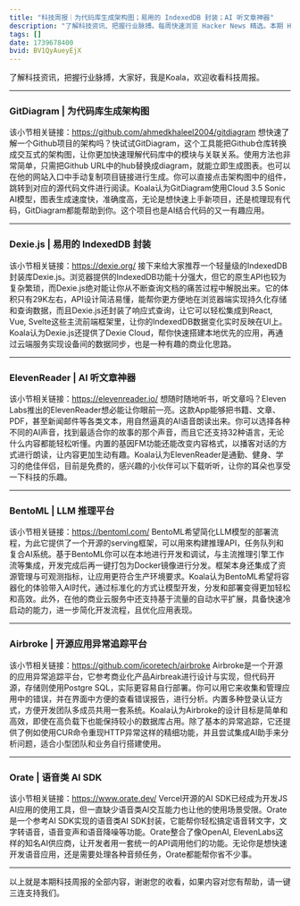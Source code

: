 ```yaml
---
title: "科技周报｜为代码库生成架构图；易用的 IndexedDB 封装；AI 听文章神器"
description: "了解科技资讯、把握行业脉搏。每周快速浏览 Hacker News 精选。本期 Hacker Newsletter 地址：https://buttondown.com/hacker-newsletter/archive/hacker-newsletter-733/"
tags: []
date: 1739678400
bvid: BV1QyAueyEjX
---
```

了解科技资讯，把握行业脉搏，大家好，我是Koala，欢迎收看科技周报。

---

### GitDiagram | 为代码库生成架构图
该小节相关链接：https://github.com/ahmedkhaleel2004/gitdiagram
想快速了解一个Github项目的架构吗？快试试GitDiagram，这个工具能把Github仓库转换成交互式的架构图，让你更加快速理解代码库中的模块与关联关系。使用方法也非常简单，只需把Github URL中的hub替换成diagram，就能立即生成图表。也可以在他的网站入口中手动复制项目链接进行生成。你可以直接点击架构图中的组件，跳转到对应的源代码文件进行阅读。Koala认为GitDiagram使用Cloud 3.5 Sonic AI模型，图表生成速度快，准确度高，无论是想快速上手新项目，还是梳理现有代码，GitDiagram都能帮助到你。这个项目也是AI结合代码的又一有趣应用。

---

### Dexie.js | 易用的 IndexedDB 封装
该小节相关链接：https://dexie.org/
接下来给大家推荐一个轻量级的IndexedDB封装库Dexie.js。浏览器提供的IndexedDB功能十分强大，但它的原生API也较为复杂繁琐，而Dexie.js绝对能让你从不断查询文档的痛苦过程中解脱出来。它的体积只有29K左右，API设计简洁易懂，能帮你更方便地在浏览器端实现持久化存储和查询数据，而且Dexie.js还封装了响应式查询，让它可以轻松集成到React, Vue, Svelte这些主流前端框架里，让你的IndexedDB数据变化实时反映在UI上。Koala认为Dexie.js还提供了Dexie Cloud，帮你快速搭建本地优先的应用，再通过云端服务实现设备间的数据同步，也是一种有趣的商业化思路。

---

### ElevenReader | AI 听文章神器
该小节相关链接：https://elevenreader.io/
想随时随地听书，听文章吗？Eleven Labs推出的ElevenReader想必能让你眼前一亮。这款App能够把书籍、文章、PDF，甚至新闻邮件等各类文本，用自然逼真的AI语音朗读出来。你可以选择各种不同的AI声音，找到最适合你的故事的那个声音，而且它还支持32种语言，无论什么内容都能轻松听懂。内置的基因FM功能还能改变内容格式，以播客对话的方式进行朗读，让内容更加生动有趣。Koala认为ElevenReader是通勤、健身、学习的绝佳伴侣，目前是免费的，感兴趣的小伙伴可以下载听听，让你的耳朵也享受一下科技的乐趣。

---

### BentoML | LLM 推理平台
该小节相关链接：https://bentoml.com/
BentoML希望简化LLM模型的部署流程，为此它提供了一个开源的serving框架，可以用來构建推理API，任务队列和复合AI系统。基于BentoML你可以在本地进行开发和调试，与主流推理引擎工作流等集成，开发完成后再一键打包为Docker镜像进行分发。框架本身还集成了资源管理与可观测指标，让应用更符合生产环境要求。Koala认为BentoML希望将容器化的体验带入AI时代，通过标准化的方式让模型开发，分发和部署变得更加轻松和高效。此外，在他的商业云服务中还支持基于流量的自动水平扩展，具备快速冷启动的能力，进一步简化开发流程，且优化应用表现。

---

### Airbroke | 开源应用异常追踪平台
该小节相关链接：https://github.com/icoretech/airbroke
Airbroke是一个开源的应用异常追踪平台，它参考商业化产品Airbreak进行设计与实现，但代码开源，存储则使用Postgre SQL，实际更容易自行部署。你可以用它来收集和管理应用中的错误，并在界面中方便的查看错误报告，进行分析。内置多种登录认证方式，方便开发团队多成员共用一套系统。Koala认为Airbroke的设计目标是简单和高效，即使在高负载下也能保持较小的数据库占用。除了基本的异常追踪，它还提供了例如使用CUR命令重现HTTP异常这样的精细功能，并且尝试集成AI助手来分析问题，适合小型团队和业务自行搭建使用。

---

### Orate | 语音类 AI SDK
该小节相关链接：https://www.orate.dev/
Vercel开源的AI SDK已经成为开发JS AI应用的使用工具，但一直缺少语音类AI交互能力也让他的使用场景受限。Orate是一个参考AI SDK实现的语音类AI SDK封装，它能帮你轻松搞定语音转文字，文字转语音，语音变声和语音降噪等功能。Orate整合了像OpenAI, ElevenLabs这样的知名AI供应商，让开发者用一套统一的API调用他们的功能。无论你是想快速开发语音应用，还是需要处理各种音频任务，Orate都能帮你省不少事。

---

以上就是本期科技周报的全部内容，谢谢您的收看，如果内容对您有帮助，请一键三连支持我们。

